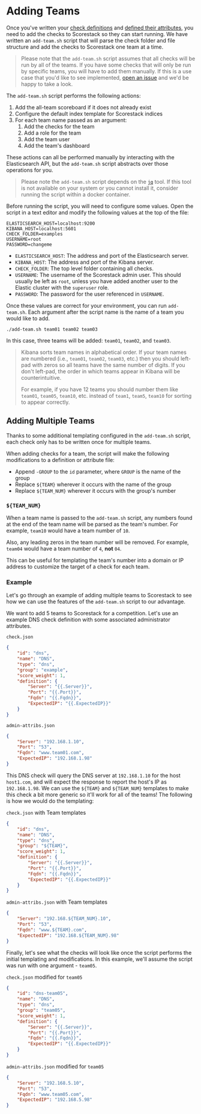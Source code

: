 Adding Teams
============

Once you've written your [check definitions](./check_json.md) and [defined their attributes](./attributes.md), you need to add the checks to Scorestack so they can start running. We have written an `add-team.sh` script that will parse the check folder and file structure and add the checks to Scorestack one team at a time.

> Please note that the `add-team.sh` script assumes that all checks will be run by all of the teams. If you have some checks that will only be run by specific teams, you will have to add them manually. If this is a use case that you'd like to see implemented, [open an issue](https://github.com/scorestack/scorestack/issues/new/choose) and we'd be happy to take a look.

The `add-team.sh` script performs the following actions:

1. Add the all-team scoreboard if it does not already exist
2. Configure the default index template for Scorestack indices
3. For each team name passed as an argument:
   1. Add the checks for the team
   2. Add a role for the team
   3. Add the team user
   4. Add the team's dashboard

These actions can all be performed manually by interacting with the Elasticsearch API, but the `add-team.sh` script abstracts over those operations for you.

> Please note the `add-team.sh` script depends on the [`jq`](https://stedolan.github.io/jq/) tool. If this tool is not available on your system or you cannot install it, consider running the script within a docker container.

Before running the script, you will need to configure some values. Open the script in a text editor and modify the following values at the top of the file:

```
ELASTICSEARCH_HOST=localhost:9200
KIBANA_HOST=localhost:5601
CHECK_FOLDER=examples
USERNAME=root
PASSWORD=changeme
```

- `ELASTICSEARCH_HOST`: The address and port of the Elasticsearch server.
- `KIBANA_HOST`: The address and port of the Kibana server.
- `CHECK_FOLDER`: The top level folder containing all checks.
- `USERNAME`: The username of the Scorestack admin user. This should usually be left as `root`, unless you have added another user to the Elastic cluster with the `superuser` role.
- `PASSWORD`: The password for the user referenced in `USERNAME`.

Once these values are correct for your environment, you can run `add-team.sh`. Each argument after the script name is the name of a team you would like to add.

```shell
./add-team.sh team01 team02 team03
```

In this case, three teams will be added: `team01`, `team02`, and `team03`.

> Kibana sorts team names in alphabetical order. If your team names are numbered (i.e., `team01`, `team02`, `team03`, etc.) then you should left-pad with zeros so all teams have the same number of digits. If you don't left-pad, the order in which teams appear in Kibana will be counterintuitive.
>
> For example, if you have 12 teams you should number them like `team01`, `team05`, `team10`, etc. instead of `team1`, `team5`, `team10` for sorting to appear correctly.

Adding Multiple Teams
---------------------

Thanks to some additional templating configured in the `add-team.sh` script, each check only has to be written once for multiple teams.

When adding checks for a team, the script will make the following modifications to a definition or attribute file:

- Append `-GROUP` to the `id` parameter, where `GROUP` is the name of the group
- Replace `${TEAM}` wherever it occurs with the name of the group
- Replace `${TEAM_NUM}` wherever it occurs with the group's number

### `${TEAM_NUM}`

When a team name is passed to the `add-team.sh` script, any numbers found at the end of the team name will be parsed as the team's number. For example, `team10` would have a team number of `10`.

Also, any leading zeros in the team number will be removed. For example, `team04` would have a team number of `4`, **not** `04`.

This can be useful for templating the team's number into a domain or IP address to customize the target of a check for each team.

### Example

Let's go through an example of adding multiple teams to Scorestack to see how we can use the features of the `add-team.sh` script to our advantage.

We want to add 5 teams to Scorestack for a competition. Let's use an example DNS check definition with some associated administrator attributes.

`check.json`
```json
{
    "id": "dns",
    "name": "DNS",
    "type": "dns",
    "group": "example",
    "score_weight": 1,
    "definition": {
        "Server": "{{.Server}}",
        "Port": "{{.Port}}",
        "Fqdn": "{{.Fqdn}}",
        "ExpectedIP": "{{.ExpectedIP}}"
    }
}
```

`admin-attribs.json`
```json
{
    "Server": "192.168.1.10",
    "Port": "53",
    "Fqdn": "www.team01.com",
    "ExpectedIP": "192.168.1.98"
}
```

This DNS check will query the DNS server at `192.168.1.10` for the host `host1.com`, and will expect the response to report the host's IP as `192.168.1.98`. We can use the `${TEAM}` and `${TEAM_NUM}` templates to make this check a bit more generic so it'll work for all of the teams! The following is how we would do the templating:

`check.json` with Team templates
```json
{
    "id": "dns",
    "name": "DNS",
    "type": "dns",
    "group": "${TEAM}",
    "score_weight": 1,
    "definition": {
        "Server": "{{.Server}}",
        "Port": "{{.Port}}",
        "Fqdn": "{{.Fqdn}}",
        "ExpectedIP": "{{.ExpectedIP}}"
    }
}
```

`admin-attribs.json` with Team templates
```json
{
    "Server": "192.168.${TEAM_NUM}.10",
    "Port": "53",
    "Fqdn": "www.${TEAM}.com",
    "ExpectedIP": "192.168.${TEAM_NUM}.98"
}
```

Finally, let's see what the checks will look like once the script performs the initial templating and modifications. In this example, we'll assume the script was run with one argument - `team05`.

`check.json` modified for `team05`
```json
{
    "id": "dns-team05",
    "name": "DNS",
    "type": "dns",
    "group": "team05",
    "score_weight": 1,
    "definition": {
        "Server": "{{.Server}}",
        "Port": "{{.Port}}",
        "Fqdn": "{{.Fqdn}}",
        "ExpectedIP": "{{.ExpectedIP}}"
    }
}
```

`admin-attribs.json` modified for `team05`
```json
{
    "Server": "192.168.5.10",
    "Port": "53",
    "Fqdn": "www.team05.com",
    "ExpectedIP": "192.168.5.98"
}
```